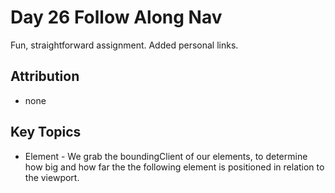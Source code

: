 # Day 26 Follow Along Nav

Fun, straightforward assignment. Added personal links. 

## Attribution
* none


## Key Topics
* Element - We grab the boundingClient of our elements, to determine how big and how far the the following element is positioned in relation to the viewport. 